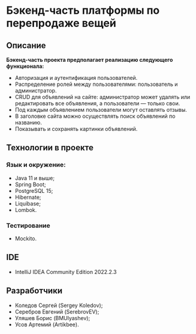 # Бэкенд-часть платформы по перепродаже вещей

## Описание

**Бэкенд-часть проекта предполагает реализацию следующего функционала:**

- Авторизация и аутентификация пользователей.
- Распределение ролей между пользователями: пользователь и администратор.
- CRUD для объявлений на сайте: администратор может удалять или редактировать все объявления, а пользователи — только свои.
- Под каждым объявлением пользователи могут оставлять отзывы.
- В заголовке сайта можно осуществлять поиск объявлений по названию.
- Показывать и сохранять картинки объявлений.

## Технологии в проекте

### Язык и окружение:

- Java 11 и выше;
- Spring Boot; 
- PostgreSQL 15;
- Hibernate;
- Liquibase;
- Lombok.

### Тестирование

- Mockito.

## IDE

- IntelliJ IDEA Community Edition 2022.2.3

## Разработчики

- Коледов Сергей (Sergey Koledov);
- Серебров Евгений (SerebrovEV);
- Уляшев Борис (BMUlyashev);
- Усов Артемий (Artikbee).
